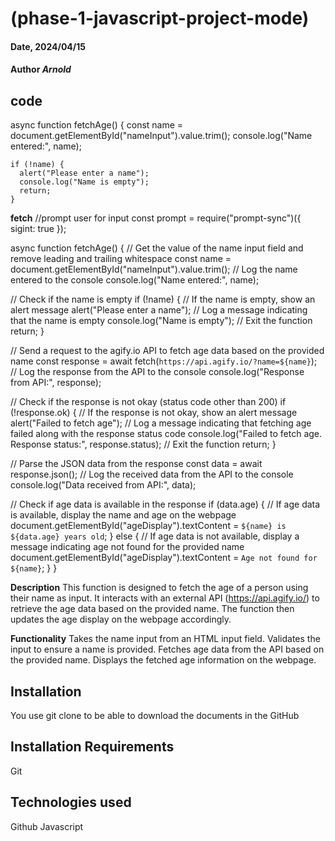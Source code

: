 # (phase-1-javascript-project-mode)

#### Date, 2024/04/15

#### Author *Arnold*

## code
async function fetchAge() {
    const name = document.getElementById("nameInput").value.trim();
    console.log("Name entered:", name);
  
    if (!name) {
      alert("Please enter a name");
      console.log("Name is empty");
      return;
    }
  
  **fetch**
  //prompt user for input
const prompt = require("prompt-sync")({ sigint: true });

async function fetchAge() {
  // Get the value of the name input field and remove leading and trailing whitespace
  const name = document.getElementById("nameInput").value.trim();
  // Log the name entered to the console
  console.log("Name entered:", name);

  // Check if the name is empty
  if (!name) {
      // If the name is empty, show an alert message
      alert("Please enter a name");
      // Log a message indicating that the name is empty
      console.log("Name is empty");
      // Exit the function
      return;
  }

  // Send a request to the agify.io API to fetch age data based on the provided name
  const response = await fetch(`https://api.agify.io/?name=${name}`);
  // Log the response from the API to the console
  console.log("Response from API:", response);

  // Check if the response is not okay (status code other than 200)
  if (!response.ok) {
      // If the response is not okay, show an alert message
      alert("Failed to fetch age");
      // Log a message indicating that fetching age failed along with the response status code
      console.log("Failed to fetch age. Response status:", response.status);
      // Exit the function
      return;
  }

  // Parse the JSON data from the response
  const data = await response.json();
  // Log the received data from the API to the console
  console.log("Data received from API:", data);

  // Check if age data is available in the response
  if (data.age) {
      // If age data is available, display the name and age on the webpage
      document.getElementById("ageDisplay").textContent = `${name} is ${data.age} years old`;
  } else {
      // If age data is not available, display a message indicating age not found for the provided name
      document.getElementById("ageDisplay").textContent = `Age not found for ${name}`;
  }
}

**Description**
This function is designed to fetch the age of a person using their name as input. It interacts with an external API (https://api.agify.io/) to retrieve the age data based on the provided name. The function then updates the age display on the webpage accordingly.

**Functionality**
Takes the name input from an HTML input field.
Validates the input to ensure a name is provided.
Fetches age data from the API based on the provided name.
Displays the fetched age information on the webpage.

## Installation
You use git clone to be able to download the documents in the GitHub

## Installation Requirements
Git

## Technologies used
Github
Javascript

